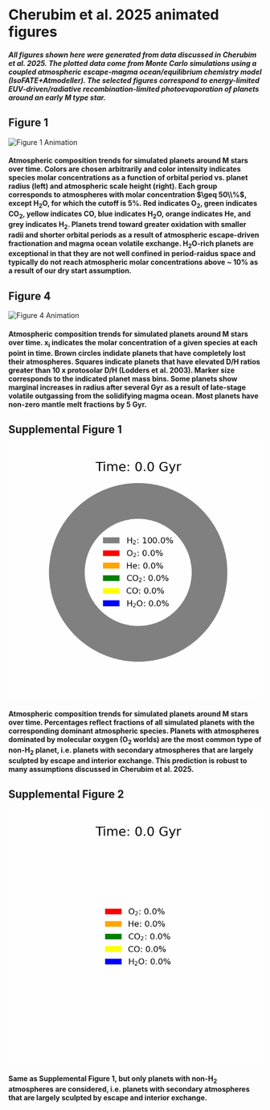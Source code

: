 # Cherubim et al. 2025 animated figures

##### All figures shown here were generated from data discussed in Cherubim et al. 2025. The plotted data come from Monte Carlo simulations using a coupled atmospheric escape-magma ocean/equilibrium chemistry model (IsoFATE+Atmodeller). The selected figures correspond to energy-limited EUV-driven/radiative recombination-limited photoevaporation of planets around an early M type star.

## Figure 1
![Figure 1 Animation](https://raw.githubusercontent.com/cjcollin37/IsoFATE/main/gifs/figure1.gif)
#### Atmospheric composition trends for simulated planets around M stars over time. Colors are chosen arbitrarily and color intensity indicates species molar concentrations as a function of orbital period vs. planet radius (left) and atmospheric scale height (right). Each group corresponds to atmospheres with molar concentration $\geq 50\\%$, except H<sub>2</sub>O, for which the cutoff is 5\%. Red indicates O<sub>2</sub>, green indicates CO<sub>2</sub>, yellow indicates CO, blue indicates H<sub>2</sub>O, orange indicates He, and grey indicates H<sub>2</sub>. Planets trend toward greater oxidation with smaller radii and shorter orbital periods as a result of atmospheric escape-driven fractionation and magma ocean volatile exchange. H<sub>2</sub>O-rich planets are exceptional in that they are not well confined in period-raidus space and typically do not reach atmospheric molar concentrations above ~ 10\% as a result of our dry start assumption.

## Figure 4
![Figure 4 Animation](https://raw.githubusercontent.com/cjcollin37/IsoFATE/main/gifs/Figure4.gif)
#### Atmospheric composition trends for simulated planets around M stars over time. x<sub>i</sub> indicates the molar concentration of a given species at each point in time. Brown circles indidate planets that have completely lost their atmospheres. Squares indicate planets that have elevated D/H ratios greater than 10 x protosolar D/H (Lodders et al. 2003). Marker size corresponds to the indicated planet mass bins. Some planets show marginal increases in radius after several Gyr as a result of late-stage volatile outgassing from the solidifying magma ocean. Most planets have non-zero mantle melt fractions by 5 Gyr.

## Supplemental Figure 1
![Supplemental Figure 1 Animation](https://raw.githubusercontent.com/cjcollin37/IsoFATE/main/gifs/supplemental_figure1.gif)
#### Atmospheric composition trends for simulated planets around M stars over time. Percentages reflect fractions of all simulated planets with the corresponding dominant atmospheric species. Planets with atmospheres dominated by molecular oxygen (O<sub>2</sub> worlds) are the most common type of non-H<sub>2</sub> planet, i.e. planets with secondary atmospheres that are largely sculpted by escape and interior exchange. This prediction is robust to many assumptions discussed in Cherubim et al. 2025. 

## Supplemental Figure 2
![Supplemental Figure 2 Animation](https://raw.githubusercontent.com/cjcollin37/IsoFATE/main/gifs/supplemental_figure2.gif)
#### Same as Supplemental Figure 1, but only planets with non-H<sub>2</sub> atmospheres are considered, i.e. planets with secondary atmospheres that are largely sculpted by escape and interior exchange.
